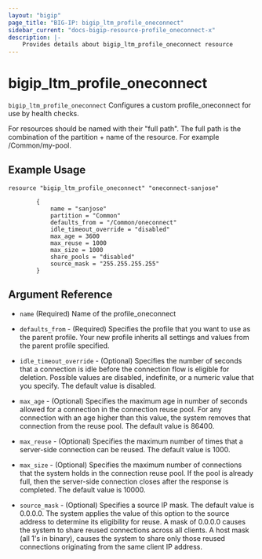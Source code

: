 ```yaml
---
layout: "bigip"
page_title: "BIG-IP: bigip_ltm_profile_oneconnect"
sidebar_current: "docs-bigip-resource-profile_oneconnect-x"
description: |-
    Provides details about bigip_ltm_profile_oneconnect resource
---
```


# bigip\_ltm\_profile_oneconnect

`bigip_ltm_profile_oneconnect` Configures a custom profile_oneconnect for use by health checks.

For resources should be named with their "full path". The full path is the combination of the partition + name of the resource. For example /Common/my-pool.

## Example Usage


```hcl
resource "bigip_ltm_profile_oneconnect" "oneconnect-sanjose"

        {  
            name = "sanjose"
            partition = "Common"
            defaults_from = "/Common/oneconnect"
            idle_timeout_override = "disabled"
            max_age = 3600
            max_reuse = 1000
            max_size = 1000
            share_pools = "disabled"
            source_mask = "255.255.255.255"
        }

```      

## Argument Reference

* `name` (Required) Name of the profile_oneconnect

* `defaults_from` - (Required) Specifies the profile that you want to use as the parent profile. Your new profile inherits all settings and values from the parent profile specified.

* `idle_timeout_override` - (Optional) Specifies the number of seconds that a connection is idle before the connection flow is eligible for deletion. Possible values are disabled, indefinite, or a numeric value that you specify. The default value is disabled.

* `max_age` - (Optional) Specifies the maximum age in number of seconds allowed for a connection in the connection reuse pool. For any connection with an age higher than this value, the system removes that connection from the reuse pool. The default value is 86400.

* `max_reuse` - (Optional) Specifies the maximum number of times that a server-side connection can be reused. The default value is 1000.

* `max_size` - (Optional) Specifies the maximum number of connections that the system holds in the connection reuse pool. If the pool is already full, then the server-side connection closes after the response is completed. The default value is 10000.

* `source_mask` - (Optional) Specifies a source IP mask. The default value is 0.0.0.0. The system applies the value of this option to the source address to determine its eligibility for reuse. A mask of 0.0.0.0 causes the system to share reused connections across all clients. A host mask (all 1's in binary), causes the system to share only those reused connections originating from the same client IP address.
